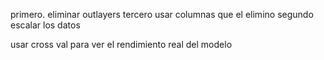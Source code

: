 

primero. eliminar outlayers
tercero usar columnas que el elimino
segundo escalar los datos


usar cross val para ver el rendimiento real del modelo


